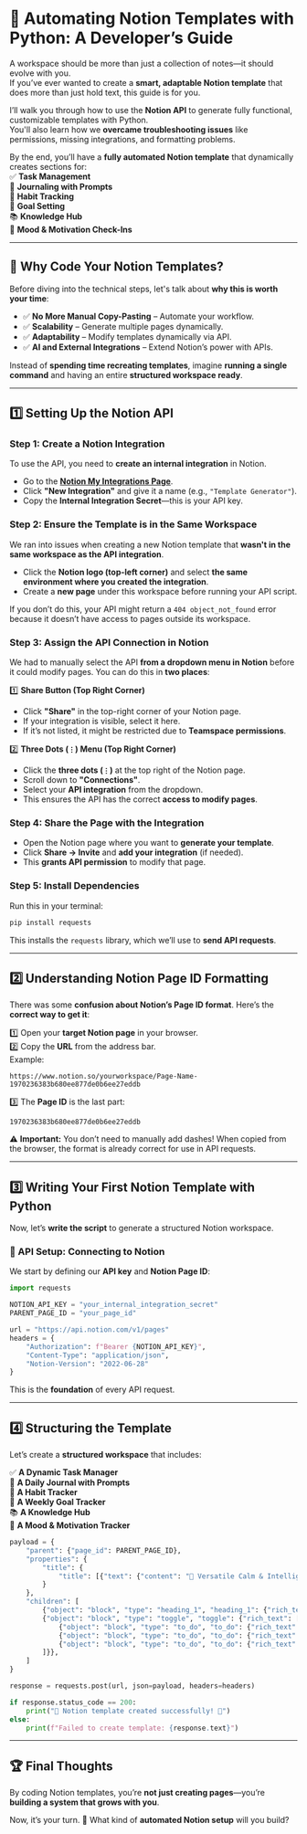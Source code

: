 # 🌌 Automating Notion Templates with Python: A Developer’s Guide  

A workspace should be more than just a collection of notes—it should evolve with you.  
If you’ve ever wanted to create a **smart, adaptable Notion template** that does more than just hold text, this guide is for you.  

I’ll walk you through how to use the **Notion API** to generate fully functional, customizable templates with Python.  
You'll also learn how we **overcame troubleshooting issues** like permissions, missing integrations, and formatting problems.  

By the end, you’ll have a **fully automated Notion template** that dynamically creates sections for:  
✅ **Task Management**  
📔 **Journaling with Prompts**  
📆 **Habit Tracking**  
🎯 **Goal Setting**  
📚 **Knowledge Hub**  
🌺 **Mood & Motivation Check-Ins**  

---

## **🚀 Why Code Your Notion Templates?**  

Before diving into the technical steps, let's talk about **why this is worth your time**:  

- ✅ **No More Manual Copy-Pasting** – Automate your workflow.  
- ✅ **Scalability** – Generate multiple pages dynamically.  
- ✅ **Adaptability** – Modify templates dynamically via API.  
- ✅ **AI and External Integrations** – Extend Notion’s power with APIs.  

Instead of **spending time recreating templates**, imagine **running a single command** and having an entire **structured workspace ready**.  

---  

## **1️⃣ Setting Up the Notion API**  

### **Step 1: Create a Notion Integration**  
To use the API, you need to **create an internal integration** in Notion.  

- Go to the **[Notion My Integrations Page](https://www.notion.so/my-integrations)**.  
- Click **"New Integration"** and give it a name (e.g., `"Template Generator"`).  
- Copy the **Internal Integration Secret**—this is your API key.  

### **Step 2: Ensure the Template is in the Same Workspace**  
We ran into issues when creating a new Notion template that **wasn't in the same workspace as the API integration**.  
- Click the **Notion logo (top-left corner)** and select **the same environment where you created the integration**.  
- Create a **new page** under this workspace before running your API script.  

If you don’t do this, your API might return a `404 object_not_found` error because it doesn’t have access to pages outside its workspace.  

### **Step 3: Assign the API Connection in Notion**  
We had to manually select the API **from a dropdown menu in Notion** before it could modify pages. You can do this in **two places**:  

1️⃣ **Share Button (Top Right Corner)**  
   - Click **"Share"** in the top-right corner of your Notion page.  
   - If your integration is visible, select it here.  
   - If it’s not listed, it might be restricted due to **Teamspace permissions**.  

2️⃣ **Three Dots (`⋮`) Menu (Top Right Corner)**  
   - Click the **three dots (`⋮`)** at the top right of the Notion page.  
   - Scroll down to **"Connections"**.  
   - Select your **API integration** from the dropdown.  
   - This ensures the API has the correct **access to modify pages**.  

### **Step 4: Share the Page with the Integration**  
- Open the Notion page where you want to **generate your template**.  
- Click **Share → Invite** and **add your integration** (if needed).  
- This **grants API permission** to modify that page.  

### **Step 5: Install Dependencies**  
Run this in your terminal:  

```bash
pip install requests
```  

This installs the `requests` library, which we’ll use to **send API requests**.  

---  

## **2️⃣ Understanding Notion Page ID Formatting**  

There was some **confusion about Notion’s Page ID format**. Here’s the **correct way to get it**:  

1️⃣ Open your **target Notion page** in your browser.  
2️⃣ Copy the **URL** from the address bar.  
   Example:  
   ```
   https://www.notion.so/yourworkspace/Page-Name-1970236383b680ee877de0b6ee27eddb
   ```  
3️⃣ The **Page ID** is the last part:  
   ```
   1970236383b680ee877de0b6ee27eddb
   ```  

⚠️ **Important:** You don’t need to manually add dashes! When copied from the browser, the format is already correct for use in API requests.  

---  

## **3️⃣ Writing Your First Notion Template with Python**  

Now, let’s **write the script** to generate a structured Notion workspace.  

### **🚧 API Setup: Connecting to Notion**  
We start by defining our **API key** and **Notion Page ID**:  

```python
import requests

NOTION_API_KEY = "your_internal_integration_secret"
PARENT_PAGE_ID = "your_page_id"

url = "https://api.notion.com/v1/pages"
headers = {
    "Authorization": f"Bearer {NOTION_API_KEY}",
    "Content-Type": "application/json",
    "Notion-Version": "2022-06-28"
}
```  

This is the **foundation** of every API request.  

---  

## **4️⃣ Structuring the Template**  

Let’s create a **structured workspace** that includes:  

✅ **A Dynamic Task Manager**  
📔 **A Daily Journal with Prompts**  
📆 **A Habit Tracker**  
🎯 **A Weekly Goal Tracker**  
📚 **A Knowledge Hub**  
🌺 **A Mood & Motivation Tracker**  

```python
payload = {
    "parent": {"page_id": PARENT_PAGE_ID},
    "properties": {
        "title": {
            "title": [{"text": {"content": "🌌 Versatile Calm & Intelligent Workspace"}}]
        }
    },
    "children": [
        {"object": "block", "type": "heading_1", "heading_1": {"rich_text": [{"text": {"content": "🛠️ Task Manager"}}]}},
        {"object": "block", "type": "toggle", "toggle": {"rich_text": [{"text": {"content": "🎯 View or hide tasks"}}], "children": [
            {"object": "block", "type": "to_do", "to_do": {"rich_text": [{"text": {"content": "🌿 Plan my day"}}]}},
            {"object": "block", "type": "to_do", "to_do": {"rich_text": [{"text": {"content": "🔍 Research a topic"}}]}},
            {"object": "block", "type": "to_do", "to_do": {"rich_text": [{"text": {"content": "✍️ Journal entry"}}]}},
        ]}},
    ]
}

response = requests.post(url, json=payload, headers=headers)

if response.status_code == 200:
    print("🌌 Notion template created successfully! 🎉")
else:
    print(f"Failed to create template: {response.text}")
```  

---  

## **🏆 Final Thoughts**  

By coding Notion templates, you’re **not just creating pages**—you’re **building a system that grows with you**.  

Now, it’s your turn. 🚀 What kind of **automated Notion setup** will you build?  
